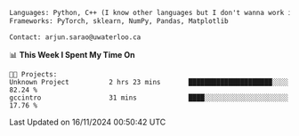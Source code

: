 ```txt
Languages: Python, C++ (I know other languages but I don't wanna work in em)
Frameworks: PyTorch, sklearn, NumPy, Pandas, Matplotlib

Contact: arjun.sarao@uwaterloo.ca
```

<!--START_SECTION:waka-->
📊 **This Week I Spent My Time On** 

```text
🐱‍💻 Projects: 
Unknown Project          2 hrs 23 mins       █████████████████████░░░░   82.24 % 
gccintro                 31 mins             ████░░░░░░░░░░░░░░░░░░░░░   17.76 % 
```


 Last Updated on 16/11/2024 00:50:42 UTC
<!--END_SECTION:waka-->
